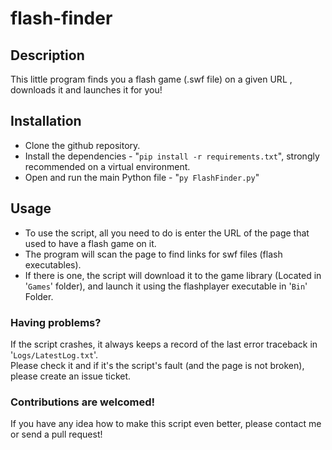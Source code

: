 # flash-finder

## Description
This little program finds you a flash game (.swf file) on a given URL , downloads it and launches it for you!

## Installation
- Clone the github repository.
- Install the dependencies - "`pip install -r requirements.txt`", strongly recommended on a virtual environment.
- Open and run the main Python file - "`py FlashFinder.py`"

## Usage
- To use the script, all you need to do is enter the URL of the page that used to have a flash game on it.  
- The program will scan the page to find links for swf files (flash executables).
- If there is one, the script will download it to the game library (Located in '`Games`' folder), and launch it using the flashplayer executable in '`Bin`' Folder.

### Having problems?
If the script crashes, it always keeps a record of the last error traceback in '`Logs/LatestLog.txt`'.  
Please check it and if it's the script's fault (and the page is not broken), please create an issue ticket.

### Contributions are welcomed!
If you have any idea how to make this script even better, please contact me or send a pull request!


